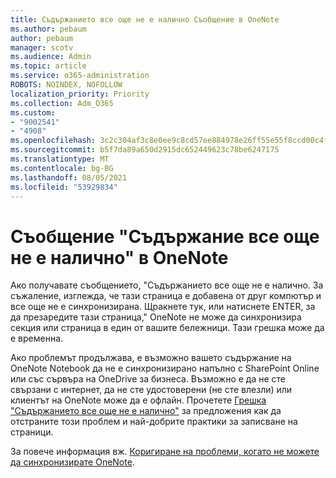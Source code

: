 ```yaml
---
title: Съдържанието все още не е налично Съобщение в OneNote
ms.author: pebaum
author: pebaum
manager: scotv
ms.audience: Admin
ms.topic: article
ms.service: o365-administration
ROBOTS: NOINDEX, NOFOLLOW
localization_priority: Priority
ms.collection: Adm_O365
ms.custom:
- "9002541"
- "4908"
ms.openlocfilehash: 3c2c304af3c8e0ee9c8cd57ee884978e26ff55e55f8ccd00c4f72966186fcd3b
ms.sourcegitcommit: b5f7da89a650d2915dc652449623c78be6247175
ms.translationtype: MT
ms.contentlocale: bg-BG
ms.lasthandoff: 08/05/2021
ms.locfileid: "53929834"
---
```

# <a name="content-not-yet-available-message-in-onenote"></a>Съобщение "Съдържание все още не е налично" в OneNote

Ако получавате съобщението, "Съдържанието все още не е налично. За съжаление, изглежда, че тази страница е добавена от друг компютър и все още не е синхронизирана. Щракнете тук, или натиснете ENTER, за да презаредите тази страница," OneNote не може да синхронизира секция или страница в един от вашите бележници. Тази грешка може да е временна.

Ако проблемът продължава, е възможно вашето съдържание на OneNote Notebook да не е синхронизирано напълно с SharePoint Online или със сървъра на OneDrive за бизнеса. Възможно е да не сте свързани с интернет, да не сте удостоверени (не сте влезли) или клиентът на OneNote може да е офлайн. Прочетете [Грешка "Съдържанието все още не е налично"](https://docs.microsoft.com/office/troubleshoot/onenote/onenote-error-content-not-yet-available) за предложения как да отстраните този проблем и най-добрите практики за записване на страници.

За повече информация вж. [Коригиране на проблеми, когато не можете да синхронизирате OneNote](https://support.office.com/article/Fix-issues-when-you-can-t-sync-OneNote-299495ef-66d1-448f-90c1-b785a6968d45).

